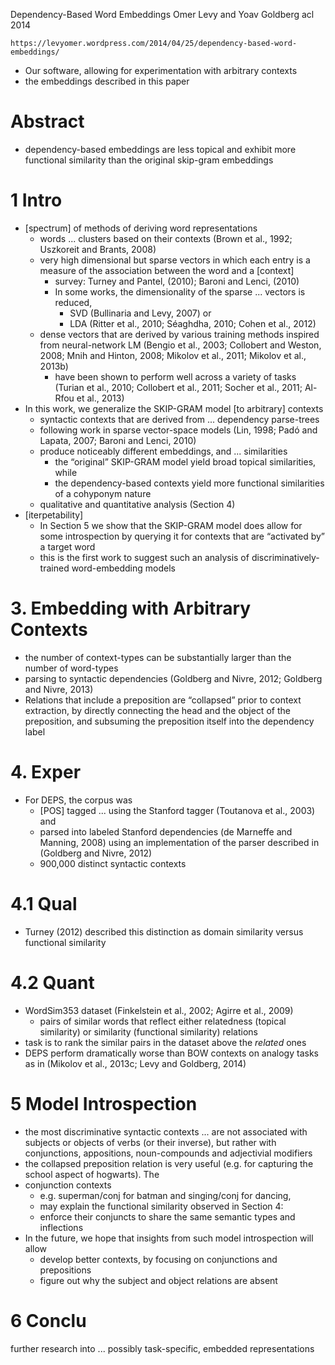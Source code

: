 Dependency-Based Word Embeddings
Omer Levy and Yoav Goldberg
acl 2014

`https://levyomer.wordpress.com/2014/04/25/dependency-based-word-embeddings/`
  * Our software, allowing for experimentation with arbitrary contexts
  * the embeddings described in this paper

# Abstract

* dependency-based embeddings are less topical and
  exhibit more functional similarity than the original skip-gram embeddings

# 1 Intro

* [spectrum] of methods of deriving word representations
  * words ... clusters based on their contexts
    (Brown et al., 1992; Uszkoreit and Brants, 2008)
  * very high dimensional but sparse vectors in which
    each entry is a measure of the association between the word and a [context]
    * survey: Turney and Pantel, (2010); Baroni and Lenci, (2010)
    * In some works, the dimensionality of the sparse ... vectors is reduced,
      * SVD (Bullinaria and Levy, 2007) or
      * LDA (Ritter et al., 2010; Séaghdha, 2010; Cohen et al., 2012)
  * dense vectors that are derived by various training methods inspired from
    neural-network LM (Bengio et al., 2003; Collobert and Weston, 2008;
    Mnih and Hinton, 2008; Mikolov et al., 2011; Mikolov et al., 2013b)
    * have been shown to perform well across a variety of tasks (Turian et al.,
      2010; Collobert et al., 2011; Socher et al., 2011; Al-Rfou et al., 2013)
* In this work, we generalize the SKIP-GRAM model [to arbitrary] contexts
  * syntactic contexts that are derived from ... dependency parse-trees
  * following work in sparse vector-space models
    (Lin, 1998; Padó and Lapata, 2007; Baroni and Lenci, 2010)
  * produce noticeably different embeddings, and ...  similarities
    * the “original” SKIP-GRAM model yield broad topical similarities, while
    * the dependency-based contexts yield
      more functional similarities of a cohyponym nature
  * qualitative and quantitative analysis (Section 4)
* [iterpetability]
  * In Section 5 we show that the SKIP-GRAM model does allow for some
    introspection by querying it for contexts that are “activated by” a target
    word
  * this is the first work to suggest such an analysis of discriminatively-
    trained word-embedding models

# 3. Embedding with Arbitrary Contexts

* the number of context-types can be substantially larger than the number of
  word-types
* parsing to syntactic dependencies
  (Goldberg and Nivre, 2012; Goldberg and Nivre, 2013)
* Relations that include a preposition are “collapsed” prior to context
  extraction, by directly connecting the head and the object of the
  preposition, and subsuming the preposition itself into the dependency label

# 4. Exper

* For DEPS, the corpus was
  * [POS] tagged ... using the Stanford tagger (Toutanova et al., 2003) and
  * parsed into labeled Stanford dependencies (de Marneffe and Manning, 2008)
    using an implementation of the parser described in (Goldberg and Nivre,
    2012)
  * 900,000 distinct syntactic contexts

# 4.1 Qual

* Turney (2012) described this distinction as domain similarity versus
  functional similarity

# 4.2 Quant

* WordSim353 dataset (Finkelstein et al., 2002; Agirre et al., 2009)
  * pairs of similar words that reflect either relatedness (topical
    similarity) or similarity (functional similarity) relations
* task is to rank the similar pairs in the dataset above the _related_ ones
* DEPS perform dramatically worse than BOW contexts on analogy tasks as in
  (Mikolov et al., 2013c; Levy and Goldberg, 2014)

# 5 Model Introspection

* the most discriminative syntactic contexts ... are not associated with
  subjects or objects of verbs (or their inverse), but rather with
  conjunctions, appositions, noun-compounds and adjectivial modifiers
* the collapsed preposition relation is very useful (e.g. for capturing the
  school aspect of hogwarts). The 
* conjunction contexts
  * e.g. superman/conj for batman and singing/conj for dancing, 
  * may explain the functional similarity observed in Section 4:
  * enforce their conjuncts to share the same semantic types and inflections
* In the future, we hope that insights from such model introspection will allow
  * develop better contexts, by focusing on conjunctions and prepositions
  * figure out why the subject and object relations are absent

# 6 Conclu

further research into ... possibly task-specific, embedded representations

